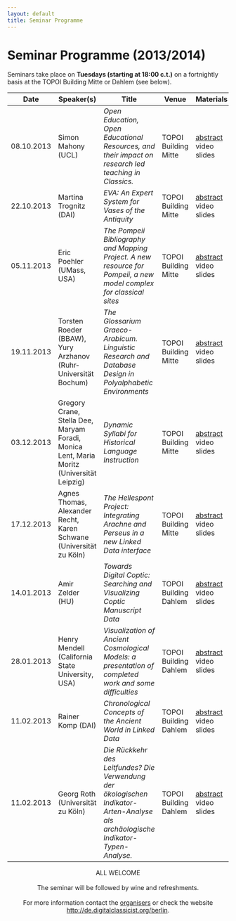 ```yaml
---
layout: default
title: Seminar Programme
---
```


# Seminar Programme (2013/2014)

Seminars take place on **Tuesdays (starting at 18:00 c.t.)** on a fortnightly basis at the TOPOI Building Mitte or Dahlem (see below).

<!--

The **programme calendar** is also available as [(public) Google Calendar](https://www.google.com/calendar/embed?src=aicf2vlsr7t34v4qrju5fiso54%40group.calendar.google.com&ctz=Europe/Berlin) (iCal for subscription [here](https://www.google.com/calendar/ical/aicf2vlsr7t34v4qrju5fiso54%40group.calendar.google.com/public/basic.ics)): subscribe to it in order to get further details and timely reminders for all the seminar events!

Or download the **poster** with the full programme ([PDF here](/berlin/files/Poster-Full-Programme.pdf)) and put it up on your institution's notice board.
-->

Date | Speaker(s) | Title | Venue | Materials
-----------|-------------------------|-------------------------------------------------------------------------------------------------------------------------------------------------|----------------|----------------	 
08.10.2013 | Simon Mahony (UCL) | *Open Education, Open Educational Resources, and their impact on research led teaching in Classics.* | TOPOI Building Mitte| [abstract]() video slides
22.10.2013 | Martina Trognitz (DAI) | *EVA: An Expert System for Vases of the Antiquity* | TOPOI Building Mitte | [abstract]() video slides
05.11.2013 | Eric Poehler (UMass, USA) | *The Pompeii Bibliography and Mapping Project. A new resource for Pompeii, a new model complex for classical sites* | TOPOI Building Mitte | [abstract]() video slides
19.11.2013 | Torsten Roeder (BBAW), Yury Arzhanov (Ruhr­Universität Bochum) | *The Glossarium Graeco­-Arabicum. Linguistic Research and Database Design in Polyalphabetic Environments* | TOPOI Building Mitte| [abstract]() video slides
03.12.2013 | Gregory Crane, Stella Dee, Maryam Foradi, Monica Lent, Maria Moritz (Universität Leipzig) | *Dynamic Syllabi for Historical Language Instruction* | TOPOI Building Mitte | [abstract]() video slides
17.12.2013 | Agnes Thomas, Alexander Recht, Karen Schwane (Universität zu Köln) | *The Hellespont Project: Integrating Arachne and Perseus in a new Linked Data interface* | TOPOI Building Mitte | [abstract]() video slides
14.01.2013 | Amir Zelder (HU) | *Towards Digital Coptic: Searching and Visualizing Coptic Manuscript Data* | TOPOI Building Dahlem | [abstract]() video slides
28.01.2013 | Henry Mendell  (California State University, USA) | *Visualization of Ancient Cosmological Models: a presentation of completed work and some difficulties* | TOPOI Building Dahlem | [abstract]() video slides
11.02.2013 | Rainer Komp (DAI) | *Chronological Concepts of the Ancient World in Linked Data* | TOPOI Building Dahlem |  [abstract]() video slides
11.02.2013 | Georg Roth (Universität zu Köln) | *Die Rückkehr des Leitfundes? Die Verwendung der ökologischen Indikator-Arten-Analyse als archäologische Indikator-Typen-Analyse.* | TOPOI Building Dahlem |  [abstract]() video slides


<div style="text-align: center">ALL WELCOME
<br/><br/>
The seminar will be followed by wine and refreshments.
<br/><br/>
For more information contact the <a href="http://de.digitalclassicist.org/berlin/about">organisers</a> or check the website <a href="http://de.digitalclassicist.org/berlin">http://de.digitalclassicist.org/berlin</a>.
<br/><br/>
	</div>


